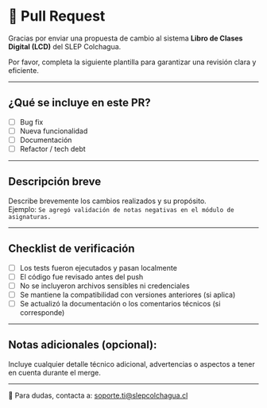 # 🧪 Pull Request

Gracias por enviar una propuesta de cambio al sistema **Libro de Clases Digital (LCD)** del SLEP Colchagua.

Por favor, completa la siguiente plantilla para garantizar una revisión clara y eficiente.

---

## ¿Qué se incluye en este PR?

- [ ] Bug fix
- [ ] Nueva funcionalidad
- [ ] Documentación
- [ ] Refactor / tech debt

---

## Descripción breve

Describe brevemente los cambios realizados y su propósito.  
Ejemplo: `Se agregó validación de notas negativas en el módulo de asignaturas.`

---

## Checklist de verificación

- [ ] Los tests fueron ejecutados y pasan localmente
- [ ] El código fue revisado antes del push
- [ ] No se incluyeron archivos sensibles ni credenciales
- [ ] Se mantiene la compatibilidad con versiones anteriores (si aplica)
- [ ] Se actualizó la documentación o los comentarios técnicos (si corresponde)

---

## Notas adicionales (opcional):

Incluye cualquier detalle técnico adicional, advertencias o aspectos a tener en cuenta durante el merge.

---

📧 Para dudas, contacta a: <soporte.ti@slepcolchagua.cl>
